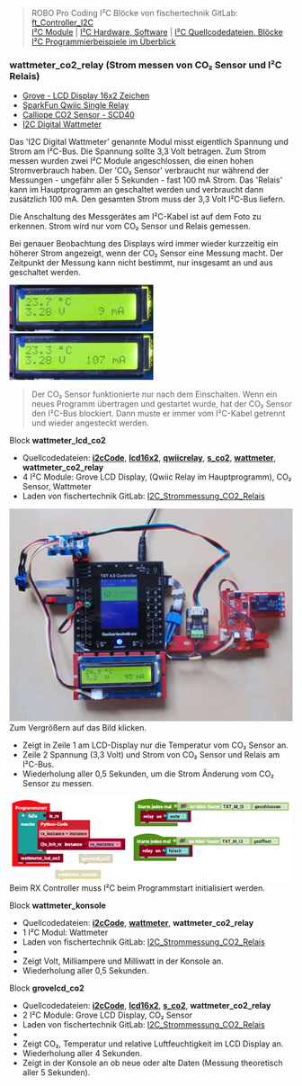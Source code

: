 
> ROBO Pro Coding I²C Blöcke von fischertechnik GitLab: [ft_Controller_I2C](https://git.fischertechnik-cloud.com/i2c/ft_Controller_I2C)\
> [I²C Module](https://elssner.github.io/ft-Controller-I2C/#tabelle-1) |
[I²C Hardware, Software](https://elssner.github.io/ft-Controller-I2C/#ic) |
[I²C Quellcodedateien, Blöcke](https://elssner.github.io/ft-Controller-I2C/#beschreibung-der-quellcodedateien-alphabetisch-geordnet)\
[I²C Programmierbeispiele im Überblick](../examples)


### wattmeter_co2_relay (Strom messen von CO₂ Sensor und I²C Relais)

* [Grove - LCD Display 16x2 Zeichen](https://wiki.seeedstudio.com/Grove-16x2_LCD_Series)
* [SparkFun Qwiic Single Relay](https://www.sparkfun.com/products/15093)
* [Calliope CO2 Sensor - SCD40](https://calliope.cc/calliope-mini/erweiterungen/calliope-co2-sensor)
* [I2C Digital Wattmeter](https://www.dfrobot.com/product-1827.html)

Das 'I2C Digital Wattmeter' genannte Modul misst eigentlich Spannung und Strom am I²C-Bus. Die Spannung sollte 3,3 Volt betragen. Zum Strom messen wurden zwei I²C Module angeschlossen, die einen hohen Stromverbrauch haben.
Der 'CO₂ Sensor' verbraucht nur während der Messungen - ungefähr aller 5 Sekunden - fast 100 mA Strom. 
Das 'Relais' kann im Hauptprogramm an geschaltet werden und verbraucht dann zusätzlich 100 mA. Den gesamten Strom muss der 3,3 Volt I²C-Bus liefern.

Die Anschaltung des Messgerätes am I²C-Kabel ist auf dem Foto zu erkennen. Strom wird nur vom CO₂ Sensor und Relais gemessen.

Bei genauer Beobachtung des Displays wird immer wieder kurzzeitig ein höherer Strom angezeigt, wenn der CO₂ Sensor eine Messung macht. Der Zeitpunkt der Messung kann nicht bestimmt, nur insgesamt an und aus geschaltet werden.

![](DSC00471_256.jpg) ![](DSC00473_256.jpg)

> Der CO₂ Sensor funktionierte nur nach dem Einschalten. Wenn ein neues Programm übertragen und gestartet wurde, hat der CO₂ Sensor den I²C-Bus blockiert. Dann muste er immer vom I²C-Kabel getrennt und wieder angesteckt werden.

<!--
* Quellcodedateien: **[i2cCode](../#i2ccodepy)**, **[lcd16x2](../#lcd16x2py)**, **[qwiicrelay](../#qwiicrelaypy)**, **[s_co2](../#s_co2py)**, **[wattmeter](../#wattmeterpy)**
* Laden von fischertechnik GitLab: [I2C_Strommessung_CO2_Relais](https://git.fischertechnik-cloud.com/i2c/I2C_Strommessung_CO2_Relais)

[![](DSC00481_256.JPG)](DSC00481.JPG)\
Zum Vergrößern auf das Bild klicken.
-->

<a name="wattmeter_lcd_co2"></a>
Block **wattmeter_lcd_co2**
* Quellcodedateien:  **[i2cCode](../#i2ccodepy)**, **[lcd16x2](../#lcd16x2py)**, **[qwiicrelay](../#qwiicrelaypy)**, **[s_co2](../#s_co2py)**, **[wattmeter](../#wattmeterpy)**, **wattmeter_co2_relay**
* 4 I²C Module: Grove LCD Display, (Qwiic Relay im Hauptprogramm), CO₂ Sensor, Wattmeter
* Laden von fischertechnik GitLab: [I2C_Strommessung_CO2_Relais](https://git.fischertechnik-cloud.com/i2c/I2C_Strommessung_CO2_Relais)

[![](DSC00481_512.JPG)](DSC00481.JPG)\
Zum Vergrößern auf das Bild klicken.

* Zeigt in Zeile 1 am LCD-Display nur die Temperatur vom CO₂ Sensor an.
* Zeile 2 Spannung (3,3 Volt) und Strom von CO₂ Sensor und Relais am I²C-Bus.
* Wiederholung aller 0,5 Sekunden, um die Strom Änderung vom CO₂ Sensor zu messen.

![](wattmeter_co2_relay_2.png)\
Beim RX Controller muss I²C beim Programmstart initialisiert werden.


Block **wattmeter_konsole**
* Quellcodedateien:  **[i2cCode](../#i2ccodepy)**, **[wattmeter](../#wattmeterpy)**, **wattmeter_co2_relay**
* 1 I²C Modul: Wattmeter
* Laden von fischertechnik GitLab: [I2C_Strommessung_CO2_Relais](https://git.fischertechnik-cloud.com/i2c/I2C_Strommessung_CO2_Relais)
* &nbsp;
* Zeigt Volt, Milliampere und Milliwatt in der Konsole an.
* Wiederholung aller 0,5 Sekunden.


Block **grovelcd_co2**
* Quellcodedateien:  **[i2cCode](../#i2ccodepy)**, **[lcd16x2](../#lcd16x2py)**, **[s_co2](../#s_co2py)**, **wattmeter_co2_relay**
* 2 I²C Module: Grove LCD Display, CO₂ Sensor
* Laden von fischertechnik GitLab: [I2C_Strommessung_CO2_Relais](https://git.fischertechnik-cloud.com/i2c/I2C_Strommessung_CO2_Relais)
* &nbsp;
* Zeigt CO₂, Temperatur und relative Luftfeuchtigkeit im LCD Display an.
* Wiederholung aller 4 Sekunden.
* Zeigt in der Konsole an ob neue oder alte Daten (Messung theoretisch aller 5 Sekunden).
